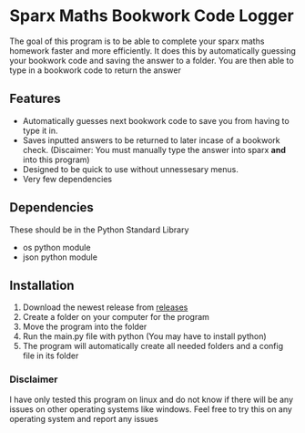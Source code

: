 # Sparx Maths Bookwork Code Logger
The goal of this program is to be able to complete your sparx maths homework faster and more efficiently.
It does this by automatically guessing your bookwork code and saving the answer to a folder. 
You are then able to type in a bookwork code to return the answer

## Features
 - Automatically guesses next bookwork code to save you from having to type it in.
 - Saves inputted answers to be returned to later incase of a bookwork check. (Discaimer: You must manually type the answer into sparx **and** into this program)
 - Designed to be quick to use without unnessesary menus.
 - Very few dependencies

## Dependencies
These should be in the Python Standard Library
 - os python module
 - json python module

## Installation
1. Download the newest release from [releases](https://github.com/Herator2/Sparx-Maths-Bookwork-Code-Logger/releases)
2. Create a folder on your computer for the program
3. Move the program into the folder
4. Run the main.py file with python (You may have to install python)
5. The program will automatically create all needed folders and a config file in its folder

### Disclaimer
I have only tested this program on linux and do not know if there will be any issues on other operating systems like windows. Feel free to try this on any operating system and report any issues
